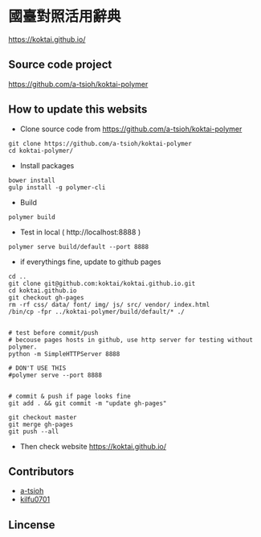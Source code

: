 # 國臺對照活用辭典
https://koktai.github.io/

## Source code project
https://github.com/a-tsioh/koktai-polymer

## How to update this websits
- Clone source code from https://github.com/a-tsioh/koktai-polymer
```
git clone https://github.com/a-tsioh/koktai-polymer
cd koktai-polymer/
```

- Install packages
```
bower install
gulp install -g polymer-cli
```

- Build
```
polymer build
```

- Test in local ( http://localhost:8888 )
```
polymer serve build/default --port 8888
```
- if everythings fine, update to github pages
```
cd ..
git clone git@github.com:koktai/koktai.github.io.git
cd koktai.github.io
git checkout gh-pages
rm -rf css/ data/ font/ img/ js/ src/ vendor/ index.html
/bin/cp -fpr ../koktai-polymer/build/default/* ./


# test before commit/push
# becouse pages hosts in github, use http server for testing without polymer.
python -m SimpleHTTPServer 8888

# DON'T USE THIS
#polymer serve --port 8888


# commit & push if page looks fine
git add . && git commit -m "update gh-pages"

git checkout master
git merge gh-pages
git push --all
```

- Then check website https://koktai.github.io/

## Contributors

- [a-tsioh](https://github.com/a-tsioh)
- [kilfu0701](https://github.com/kilfu0701)

## Lincense
